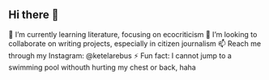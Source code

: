 ## Hi there 👋

🌱 I’m currently learning literature, focusing on ecocriticism
👯 I’m looking to collaborate on writing projects, especially in citizen journalism 
📫 Reach me through my Instagram: @ketelarebus
⚡ Fun fact: I cannot jump to a swimming pool withouth hurting my chest or back, haha 

<!--
**safinanikmah/safinanikmah** is a ✨ _special_ ✨ repository because its `README.md` (this file) appears on your GitHub profile.

--!>
